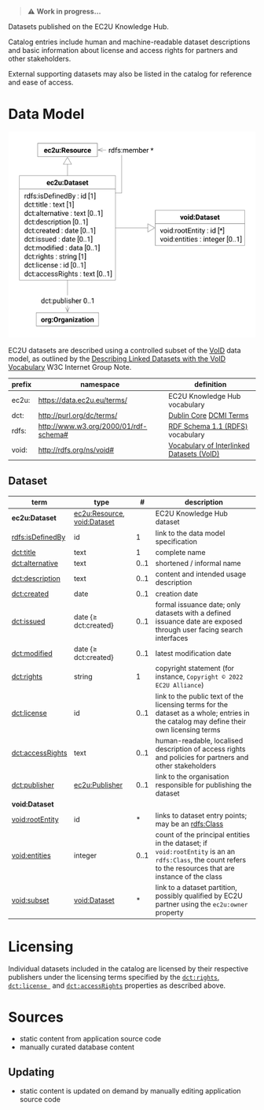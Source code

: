 > **⚠️** **Work in progress…**

Datasets published on the EC2U Knowledge Hub.

Catalog entries include human and machine-readable dataset descriptions and basic information about
license and access rights for partners and other stakeholders.

External supporting datasets may also be listed in the catalog for reference and ease of access.

# Data Model

![dataset data model](index/datasets.svg#50)

EC2U datasets are described using a controlled subset
of the  [VoID](https://www.w3.org/TR/void/) data model, as outlined by
the [Describing Linked Datasets with the VoID Vocabulary](https://www.w3.org/TR/void/) W3C Internet Group Note.

| prefix | namespace                             | definition                                                                                                                |
|--------|---------------------------------------|---------------------------------------------------------------------------------------------------------------------------|
| ec2u:  | https://data.ec2u.eu/terms/           | EC2U Knowledge Hub vocabulary                                                                                             |
| dct:   | http://purl.org/dc/terms/             | [Dublin Core](https://www.dublincore.org) [DCMI Terms](https://www.dublincore.org/specifications/dublin-core/dcmi-terms/) |
| rdfs:  | http://www.w3.org/2000/01/rdf-schema# | [RDF Schema 1.1 (RDFS)](https://www.w3.org/TR/rdf11-schema/) vocabulary                                                   |
| void:  | http://rdfs.org/ns/void#              | [Vocabulary of Interlinked Datasets (VoID)](http://vocab.deri.ie/void)                                                    |

## Dataset

| term                                                                                                   | type                                                                                | #    | description                                                                                                                                                  |
|--------------------------------------------------------------------------------------------------------|-------------------------------------------------------------------------------------|------|--------------------------------------------------------------------------------------------------------------------------------------------------------------|
| **ec2u:Dataset**                                                                                       | [ec2u:Resource](resources.md),  [void:Dataset](https://www.w3.org/TR/void/#dataset) |      | EC2U Knowledge Hub dataset                                                                                                                                   |
| [rdfs:isDefinedBy](https://www.w3.org/TR/rdf-schema/#ch_isdefinedby)                                   | id                                                                                  | 1    | link to the data model specification                                                                                                                         |
| [dct:title](https://www.dublincore.org/specifications/dublin-core/dcmi-terms/terms/title/)             | text                                                                                | 1    | complete name                                                                                                                                                |
| [dct:alternative](https://www.dublincore.org/specifications/dublin-core/dcmi-terms/terms/alternative/) | text                                                                                | 0..1 | shortened / informal name                                                                                                                                    |
| [dct:description](https://www.dublincore.org/specifications/dublin-core/dcmi-terms/terms/description/) | text                                                                                | 0..1 | content and intended usage description                                                                                                                       |
| [dct:created](https://www.dublincore.org/specifications/dublin-core/dcmi-terms/terms/created/)         | date                                                                                | 0..1 | creation date                                                                                                                                                |
| [dct:issued](https://www.dublincore.org/specifications/dublin-core/dcmi-terms/terms/issued/)           | date {≥ dct:created}                                                                | 0..1 | formal issuance date; only datasets with a defined issuance date are exposed through user facing search interfaces                                           |
| [dct:modified](https://www.dublincore.org/specifications/dublin-core/dcmi-terms/terms/modified/)       | date {≥ dct:created}                                                                | 0..1 | latest modification date                                                                                                                                     |
| [dct:rights](https://www.w3.org/TR/vocab-dcat-2/#Property:resource_rights)                             | string                                                                              | 1    | copyright statement (for instance, `Copyright © 2022 EC2U Alliance`)                                                                                         |
| [dct:license](https://www.w3.org/TR/vocab-dcat-2/#Property:resource_license)                           | id                                                                                  | 0..1 | link to the public text of the licensing terms for the dataset as a whole; entries in the catalog may define their own licensing terms                       |
| [dct:accessRights](https://www.w3.org/TR/vocab-dcat-2/#Property:resource_access_rights)                | text                                                                                | 0..1 | human-readable, localised description of access rights and policies for partners and other stakeholders                                                      |
| [dct:publisher](https://www.dublincore.org/specifications/dublin-core/dcmi-terms/terms/publisher/)     | [ec2u:Publisher](#publisher)                                                        | 0..1 | link to the organisation responsible for publishing the dataset                                                                                              |
| **void:Dataset**                                                                                       |                                                                                     |      |                                                                                                                                                              |
| [void:rootEntity](https://www.w3.org/TR/void/#root-resource)                                           | id                                                                                  | *    | links to dataset entry points; may be an [rdfs:Class](https://www.w3.org/TR/rdf-schema/#ch_class)                                                            |
| [void:entities](https://www.w3.org/TR/void/#statistics)                                                | integer                                                                             | 0..1 | count of the principal entities in the dataset; if `void:rootEntity` is an an `rdfs:Class`, the count refers to the resources that are instance of the class |
| [void:subset](https://www.w3.org/TR/void/#subset)                                                      | [void:Dataset](https://www.w3.org/TR/void/#dataset)                                 | *    | link to a dataset partition, possibly qualified by EC2U partner using the `ec2u:owner`  property                                                             |

# Licensing

Individual datasets included in the catalog are licensed by their respective publishers under the licensing terms
specified by
the [`dct:rights`](https://www.w3.org/TR/vocab-dcat-2/#Property:resource_rights), [`dct:license `](https://www.w3.org/TR/vocab-dcat-2/#Property:resource_license)
and  [`dct:accessRights`](https://www.w3.org/TR/vocab-dcat-2/#Property:resource_access_rights) properties as described
above.

# Sources

* static content from application source code
* manually curated database content

## Updating

* static content is updated on demand by manually editing application source code
